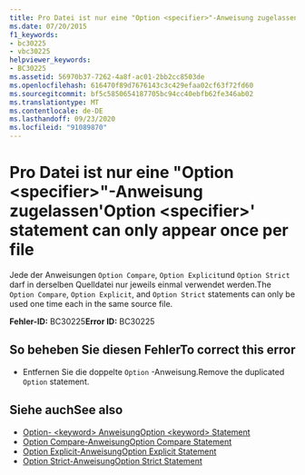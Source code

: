 ```yaml
---
title: Pro Datei ist nur eine "Option <specifier>"-Anweisung zugelassen
ms.date: 07/20/2015
f1_keywords:
- bc30225
- vbc30225
helpviewer_keywords:
- BC30225
ms.assetid: 56970b37-7262-4a8f-ac01-2bb2cc8503de
ms.openlocfilehash: 616470f89d7676143c3c429efaa02cf63f72fd60
ms.sourcegitcommit: bf5c5850654187705bc94cc40ebfb62fe346ab02
ms.translationtype: MT
ms.contentlocale: de-DE
ms.lasthandoff: 09/23/2020
ms.locfileid: "91089870"
---
```

# <a name="option-specifier-statement-can-only-appear-once-per-file"></a><span data-ttu-id="10447-102">Pro Datei ist nur eine "Option \<specifier>"-Anweisung zugelassen</span><span class="sxs-lookup"><span data-stu-id="10447-102">'Option \<specifier>' statement can only appear once per file</span></span>

<span data-ttu-id="10447-103">Jede der Anweisungen `Option Compare`, `Option Explicit`und `Option Strict` darf in derselben Quelldatei nur jeweils einmal verwendet werden.</span><span class="sxs-lookup"><span data-stu-id="10447-103">The `Option Compare`, `Option Explicit`, and `Option Strict` statements can only be used one time each in the same source file.</span></span>  
  
 <span data-ttu-id="10447-104">**Fehler-ID:** BC30225</span><span class="sxs-lookup"><span data-stu-id="10447-104">**Error ID:** BC30225</span></span>  
  
## <a name="to-correct-this-error"></a><span data-ttu-id="10447-105">So beheben Sie diesen Fehler</span><span class="sxs-lookup"><span data-stu-id="10447-105">To correct this error</span></span>  
  
- <span data-ttu-id="10447-106">Entfernen Sie die doppelte `Option` -Anweisung.</span><span class="sxs-lookup"><span data-stu-id="10447-106">Remove the duplicated `Option` statement.</span></span>  
  
## <a name="see-also"></a><span data-ttu-id="10447-107">Siehe auch</span><span class="sxs-lookup"><span data-stu-id="10447-107">See also</span></span>

- [<span data-ttu-id="10447-108">Option- \<keyword> Anweisung</span><span class="sxs-lookup"><span data-stu-id="10447-108">Option \<keyword> Statement</span></span>](../language-reference/statements/option-keyword-statement.md)
- [<span data-ttu-id="10447-109">Option Compare-Anweisung</span><span class="sxs-lookup"><span data-stu-id="10447-109">Option Compare Statement</span></span>](../language-reference/statements/option-compare-statement.md)
- [<span data-ttu-id="10447-110">Option Explicit-Anweisung</span><span class="sxs-lookup"><span data-stu-id="10447-110">Option Explicit Statement</span></span>](../language-reference/statements/option-explicit-statement.md)
- [<span data-ttu-id="10447-111">Option Strict-Anweisung</span><span class="sxs-lookup"><span data-stu-id="10447-111">Option Strict Statement</span></span>](../language-reference/statements/option-strict-statement.md)
